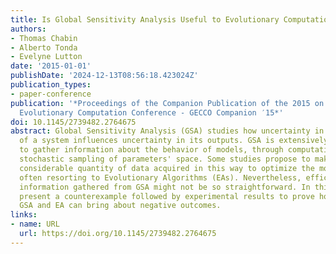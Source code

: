 ```yaml
---
title: Is Global Sensitivity Analysis Useful to Evolutionary Computation?
authors:
- Thomas Chabin
- Alberto Tonda
- Evelyne Lutton
date: '2015-01-01'
publishDate: '2024-12-13T08:56:18.423024Z'
publication_types:
- paper-conference
publication: '*Proceedings of the Companion Publication of the 2015 on Genetic and
  Evolutionary Computation Conference - GECCO Companion ′15*'
doi: 10.1145/2739482.2764675
abstract: Global Sensitivity Analysis (GSA) studies how uncertainty in the inputs
  of a system influences uncertainty in its outputs. GSA is extensively used by experts
  to gather information about the behavior of models, through computationally-intensive
  stochastic sampling of parameters' space. Some studies propose to make use of the
  considerable quantity of data acquired in this way to optimize the model parameters,
  often resorting to Evolutionary Algorithms (EAs). Nevertheless, efficiently exploiting
  information gathered from GSA might not be so straightforward. In this paper, we
  present a counterexample followed by experimental results to prove how naively combining
  GSA and EA can bring about negative outcomes.
links:
- name: URL
  url: https://doi.org/10.1145/2739482.2764675
---
```


